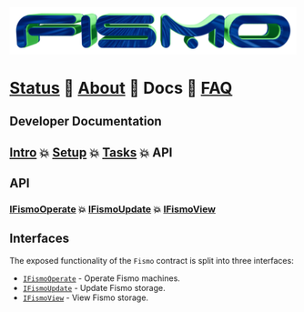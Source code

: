 ![Fismo](..//images/fismo-logo.png)
# [Status](../../README.md) 🧪 [About](../about.md)  🧪 Docs 🧪 [FAQ](../faq.md)

## Developer Documentation

## [Intro](../intro.md) 💥 [Setup](../setup.md) 💥 [Tasks](../tasks.md) 💥 API

## API
### [IFismoOperate](IFismoOperate.md) 💥 [IFismoUpdate](IFismoUpdate.md)  💥 [IFismoView](IFismoView.md)

## Interfaces
The exposed functionality of the `Fismo` contract is split into three interfaces: 
* [`IFismoOperate`](IFismoOperate.md) - Operate Fismo machines.
* [`IFismoUpdate`](IFismoUpdate.md) - Update Fismo storage.
* [`IFismoView`](IFismoView.md) - View Fismo storage.